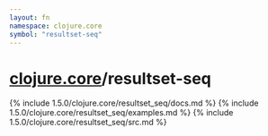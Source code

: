 ```yaml
---
layout: fn
namespace: clojure.core
symbol: "resultset-seq"
---
```


# [clojure.core](../)/resultset-seq

{% include 1.5.0/clojure.core/resultset_seq/docs.md %}
{% include 1.5.0/clojure.core/resultset_seq/examples.md %}
{% include 1.5.0/clojure.core/resultset_seq/src.md %}

